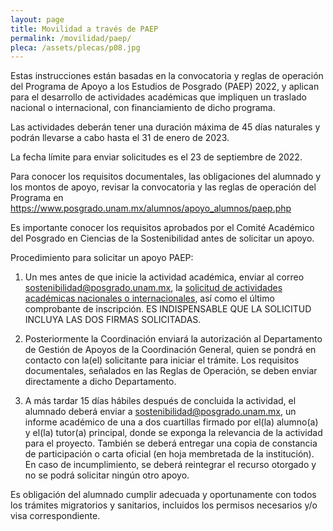 ```yaml
---
layout: page
title: Movilidad a través de PAEP
permalink: /movilidad/paep/
pleca: /assets/plecas/p08.jpg
---
```


Estas instrucciones están basadas en la convocatoria y reglas de operación del Programa de Apoyo a los Estudios de Posgrado (PAEP) 2022, y aplican para el desarrollo de actividades académicas que impliquen un traslado nacional o internacional, con financiamiento de dicho programa. 

Las actividades deberán tener una duración máxima de 45 días naturales y podrán llevarse a cabo hasta el 31 de enero de 2023.

La fecha límite para enviar solicitudes es el 23 de septiembre de 2022.

Para conocer los requisitos documentales, las obligaciones del alumnado y los montos de apoyo, revisar la convocatoria y las reglas de operación del Programa en https://www.posgrado.unam.mx/alumnos/apoyo_alumnos/paep.php

Es importante conocer los requisitos aprobados por el Comité Académico del Posgrado en Ciencias de la Sostenibilidad antes de solicitar un apoyo.

Procedimiento para solicitar un apoyo PAEP:

 1. Un mes antes de que inicie la actividad académica, enviar al correo <sostenibilidad@posgrado.unam.mx>, la [solicitud de actividades académicas nacionales o internacionales](https://sostenibilidad.posgrado.unam.mx/assets/formatos/solicitud_actividades_academicas_PAEP_2022.xlsx), así como el último comprobante de inscripción. ES INDISPENSABLE QUE LA SOLICITUD INCLUYA LAS DOS FIRMAS SOLICITADAS.

 2. Posteriormente la Coordinación enviará la autorización al Departamento de Gestión de Apoyos de la Coordinación General, quien se pondrá en contacto con la(el) solicitante para iniciar el trámite. Los requisitos documentales, señalados en las Reglas de Operación, se deben enviar directamente a dicho Departamento. 

 3.	A más tardar 15 días hábiles después de concluida la actividad, el alumnado deberá enviar a <sostenibilidad@posgrado.unam.mx>, un informe académico de una a dos cuartillas firmado por el(la) alumno(a) y el(la) tutor(a) principal, donde se exponga la relevancia de la actividad para el proyecto. También se deberá entregar una copia de constancia de participación o carta oficial (en hoja membretada de la institución). En caso de incumplimiento, se deberá reintegrar el recurso otorgado y no se podrá solicitar ningún otro apoyo. 

Es obligación del alumnado cumplir adecuada y oportunamente con todos los trámites migratorios y 
sanitarios, incluidos los permisos necesarios y/o visa correspondiente.
